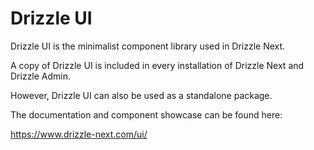 # Drizzle UI

Drizzle UI is the minimalist component library used in Drizzle Next.

A copy of Drizzle UI is included in every installation of Drizzle Next and Drizzle Admin.

However, Drizzle UI can also be used as a standalone package.

The documentation and component showcase can be found here:

https://www.drizzle-next.com/ui/ 